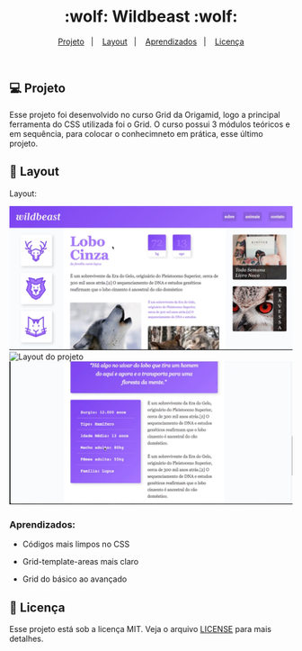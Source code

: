 
<h1 align="center">
  :wolf: Wildbeast :wolf:
</h1>

<p align="center">
<a href="#-projeto">Projeto</a>&nbsp;&nbsp;&nbsp;|&nbsp;&nbsp;&nbsp;
  <a href="#-layout">Layout</a>&nbsp;&nbsp;&nbsp;|&nbsp;&nbsp;&nbsp;
  <a href="#aprendizados">Aprendizados</a>&nbsp;&nbsp;&nbsp;|&nbsp;&nbsp;&nbsp;
  <a href="#memo-licença">Licença</a>
</p>

<br>

## 💻 Projeto

Esse projeto foi desenvolvido no curso Grid da Origamid, logo a principal ferramenta do CSS utilizada foi o Grid. O curso possui 3 módulos teóricos e em sequência, para colocar o conhecimneto em prática, esse último projeto.

## 🎨 Layout

Layout: 

![Layout do projeto](https://github.com/ChristySchott/wildbeast.github.io/blob/master/layout/layout1.png)
![Layout do projeto](https://github.com/ChristySchott/wildbeast.github.io/blob/master/layout/layout3.png)
![Layout do projeto](https://github.com/ChristySchott/wildbeast.github.io/blob/master/layout/layout2.png)


### Aprendizados:

- Códigos mais limpos no CSS

- Grid-template-areas mais claro
 
- Grid do básico ao avançado


## :memo: Licença

Esse projeto está sob a licença MIT. Veja o arquivo [LICENSE](LICENSE.md) para mais detalhes.

